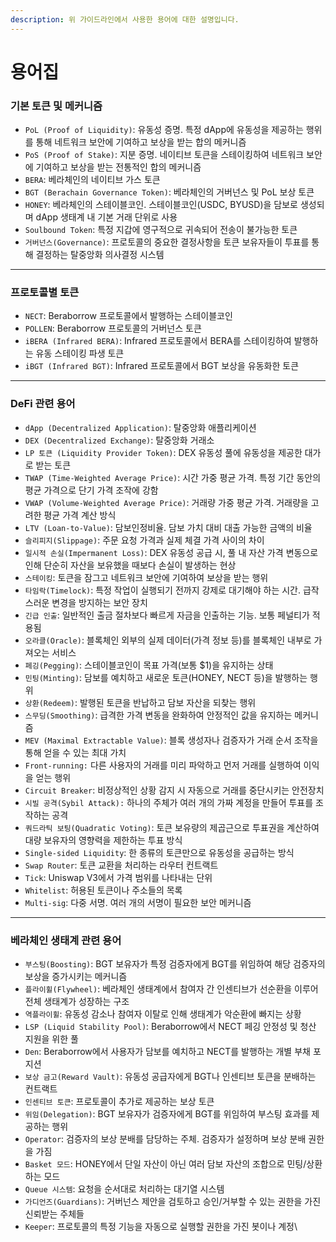 ```yaml
---
description: 위 가이드라인에서 사용한 용어에 대한 설명입니다.
---
```


# 용어집

### 기본 토큰 및 메커니즘

* `PoL (Proof of Liquidity)`: 유동성 증명. 특정 dApp에 유동성을 제공하는 행위를 통해 네트워크 보안에 기여하고 보상을 받는 합의 메커니즘
* `PoS (Proof of Stake)`: 지분 증명. 네이티브 토큰을 스테이킹하여 네트워크 보안에 기여하고 보상을 받는 전통적인 합의 메커니즘
* `BERA`: 베라체인의 네이티브 가스 토큰
* `BGT (Berachain Governance Token)`: 베라체인의 거버넌스 및 PoL 보상 토큰
* `HONEY`: 베라체인의 스테이블코인. 스테이블코인(USDC, BYUSD)을 담보로 생성되며 dApp 생태계 내 기본 거래 단위로 사용
* `Soulbound Token`: 특정 지갑에 영구적으로 귀속되어 전송이 불가능한 토큰
* `거버넌스(Governance)`: 프로토콜의 중요한 결정사항을 토큰 보유자들이 투표를 통해 결정하는 탈중앙화 의사결정 시스템

***

### 프로토콜별 토큰

* `NECT`: Beraborrow 프로토콜에서 발행하는 스테이블코인
* `POLLEN`: Beraborrow 프로토콜의 거버넌스 토큰
* `iBERA (Infrared BERA)`: Infrared 프로토콜에서 BERA를 스테이킹하여 발행하는 유동 스테이킹 파생 토큰
* `iBGT (Infrared BGT)`: Infrared 프로토콜에서 BGT 보상을 유동화한 토큰

***

### DeFi 관련 용어

* `dApp (Decentralized Application)`: 탈중앙화 애플리케이션
* `DEX (Decentralized Exchange)`: 탈중앙화 거래소
* `LP 토큰 (Liquidity Provider Token)`: DEX 유동성 풀에 유동성을 제공한 대가로 받는 토큰
* `TWAP (Time-Weighted Average Price)`: 시간 가중 평균 가격. 특정 기간 동안의 평균 가격으로 단기 가격 조작에 강함
* `VWAP (Volume-Weighted Average Price)`: 거래량 가중 평균 가격. 거래량을 고려한 평균 가격 계산 방식
* `LTV (Loan-to-Value)`: 담보인정비율. 담보 가치 대비 대출 가능한 금액의 비율
* `슬리피지(Slippage)`: 주문 요청 가격과 실제 체결 가격 사이의 차이
* `일시적 손실(Impermanent Loss)`: DEX 유동성 공급 시, 풀 내 자산 가격 변동으로 인해 단순히 자산을 보유했을 때보다 손실이 발생하는 현상
* `스테이킹`: 토큰을 잠그고 네트워크 보안에 기여하여 보상을 받는 행위
* `타임락(Timelock)`: 특정 작업이 실행되기 전까지 강제로 대기해야 하는 시간. 급작스러운 변경을 방지하는 보안 장치
* `긴급 인출`: 일반적인 출금 절차보다 빠르게 자금을 인출하는 기능. 보통 페널티가 적용됨
* `오라클(Oracle)`: 블록체인 외부의 실제 데이터(가격 정보 등)를 블록체인 내부로 가져오는 서비스
* `페깅(Pegging)`: 스테이블코인이 목표 가격(보통 $1)을 유지하는 상태
* `민팅(Minting)`: 담보를 예치하고 새로운 토큰(HONEY, NECT 등)을 발행하는 행위
* `상환(Redeem)`: 발행된 토큰을 반납하고 담보 자산을 되찾는 행위
* `스무딩(Smoothing)`: 급격한 가격 변동을 완화하여 안정적인 값을 유지하는 메커니즘
* `MEV (Maximal Extractable Value)`: 블록 생성자나 검증자가 거래 순서 조작을 통해 얻을 수 있는 최대 가치
* `Front-running:` 다른 사용자의 거래를 미리 파악하고 먼저 거래를 실행하여 이익을 얻는 행위
* `Circuit Breaker`: 비정상적인 상황 감지 시 자동으로 거래를 중단시키는 안전장치
* `시빌 공격(Sybil Attack):` 하나의 주체가 여러 개의 가짜 계정을 만들어 투표를 조작하는 공격
* `쿼드라틱 보팅(Quadratic Voting)`: 토큰 보유량의 제곱근으로 투표권을 계산하여 대량 보유자의 영향력을 제한하는 투표 방식
* `Single-sided Liquidity`: 한 종류의 토큰만으로 유동성을 공급하는 방식
* `Swap Router`: 토큰 교환을 처리하는 라우터 컨트랙트
* `Tick`: Uniswap V3에서 가격 범위를 나타내는 단위
* `Whitelist`: 허용된 토큰이나 주소들의 목록
* `Multi-sig`: 다중 서명. 여러 개의 서명이 필요한 보안 메커니즘

***

### 베라체인 생태계 관련 용어

* `부스팅(Boosting)`: BGT 보유자가 특정 검증자에게 BGT를 위임하여 해당 검증자의 보상을 증가시키는 메커니즘
* `플라이휠(Flywheel)`: 베라체인 생태계에서 참여자 간 인센티브가 선순환을 이루어 전체 생태계가 성장하는 구조
* `역플라이휠`: 유동성 감소나 참여자 이탈로 인해 생태계가 악순환에 빠지는 상황
* `LSP (Liquid Stability Pool)`: Beraborrow에서 NECT 페깅 안정성 및 청산 지원을 위한 풀
* `Den`: Beraborrow에서 사용자가 담보를 예치하고 NECT를 발행하는 개별 부채 포지션
* `보상 금고(Reward Vault)`: 유동성 공급자에게 BGT나 인센티브 토큰을 분배하는 컨트랙트
* `인센티브 토큰`: 프로토콜이  추가로 제공하는 보상 토큰
* `위임(Delegation)`: BGT 보유자가 검증자에게 BGT를 위임하여 부스팅 효과를 제공하는 행위
* `Operator`: 검증자의 보상 분배를 담당하는 주체. 검증자가 설정하며 보상 분배 권한을 가짐
* `Basket 모드`: HONEY에서 단일 자산이 아닌 여러 담보 자산의 조합으로 민팅/상환하는 모드
* `Queue 시스템`: 요청을 순서대로 처리하는 대기열 시스템
* `가디언즈(Guardians)`: 거버넌스 제안을 검토하고 승인/거부할 수 있는 권한을 가진 신뢰받는 주체들
* `Keeper`: 프로토콜의 특정 기능을 자동으로 실행할 권한을 가진 봇이나 계정\
